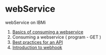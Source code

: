 # webService
webService on IBMi


1.  [Basics of consuming a webservice](./basics.md)
2.  Consuming a webservice ( program - GET )
3.  [Best practices for an API](https://restfulapi.net/)
4.  [Introduction to webhook](https://www.getvero.com/resources/webhooks/)

